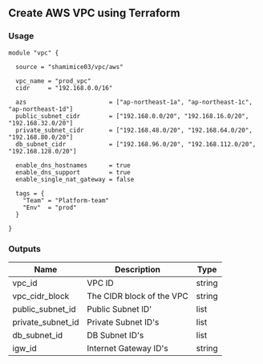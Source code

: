 ## Create AWS VPC using Terraform

### Usage
```
module "vpc" {

  source = "shamimice03/vpc/aws"

  vpc_name = "prod_vpc"
  cidr     = "192.168.0.0/16"

  azs                       = ["ap-northeast-1a", "ap-northeast-1c", "ap-northeast-1d"]
  public_subnet_cidr        = ["192.168.0.0/20", "192.168.16.0/20", "192.168.32.0/20"]
  private_subnet_cidr       = ["192.168.48.0/20", "192.168.64.0/20", "192.168.80.0/20"]
  db_subnet_cidr            = ["192.168.96.0/20", "192.168.112.0/20", "192.168.128.0/20"]
  
  enable_dns_hostnames      = true
  enable_dns_support        = true
  enable_single_nat_gateway = false

  tags = {
    "Team" = "Platform-team"
    "Env"  = "prod"
  }

}
```

### Outputs
| Name | Description | Type |
|------|---------|-----------|
vpc_id | VPC ID | string
vpc_cidr_block | The CIDR block of the VPC | string
public_subnet_id | Public Subnet ID' | list
private_subnet_id | Private Subnet ID's | list
db_subnet_id | DB Subnet ID's | list
igw_id | Internet Gateway ID's | string


